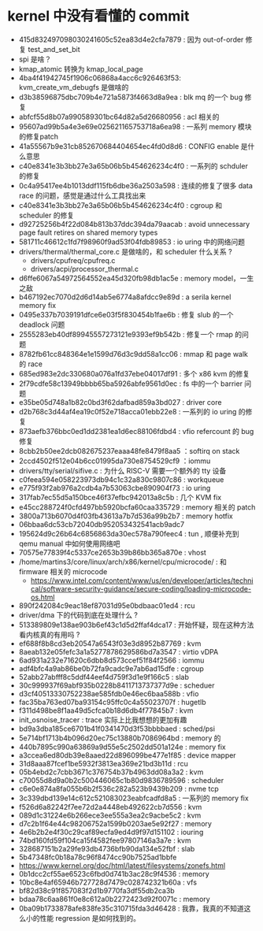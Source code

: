 # kernel 中没有看懂的 commit

- 415d832497098030241605c52ea83d4e2cfa7879 : 因为 out-of-order 修复 test_and_set_bit
- spi 是啥？
- kmap_atomic 转换为 kmap_local_page
- 4ba4f41942745f1906c06868a4acc6c926463f53: kvm_create_vm_debugfs 是做啥的
- d3b38596875dbc709b4e721a5873f4663d8a9ea : blk mq 的一个 bug 修复
- abfcf55d8b07a990589301bc64d82a5d26680956 : acl 相关的
- 95607ad99b5a4e3e69e025621165753718a6ea98 : 一系列 memory 模块的修复patch
- 41a55567b9e31cb852670684404654ec4fd0d8d6 : CONFIG enable 是什么意思
- c40e8341e3b3bb27e3a65b06b5b454626234c4f0 : 一系列的 schduler 的修复
- 0c4a95417ee4b1013ddf115fb6dbe36a2503a598 : 连续的修复了很多 data race 的问题，感觉是通过什么工具找出来
- c40e8341e3b3bb27e3a65b06b5b454626234c4f0 : cgroup 和 scheduler 的修复
- d92725256b4f22d084b813b37ddc394da79aacab : avoid unnecessary page fault retires on shared memory types
- 581711c46612c1fd7f98960f9ad53f04fdb89853 : io uring 中的网络问题
- drivers/thermal/thermal_core.c 是做啥的，和 scheduler 什么关系 ?
  - drivers/cpufreq/cpufreq.c
  - drivers/acpi/processor_thermal.c
- d6ffe6067a54972564552ea45d320fb98db1ac5e : memory model，一生之敌
- b467192ec7070d2d6d14ab5e6774a8afdcc9e89d : a serila kernel memory fix
- 0495e337b7039191dfce6e03f5f830454b1fae6b : 修复 slub 的一个 deadlock 问题
- 2555283eb40df89945557273121e9393ef9b542b : 修复一个 rmap 的问题
- 8782fb61cc848364e1e1599d76d3c9dd58a1cc06 : mmap 和 page walk 的 race
- 685ed983e2dc330680a076a1fd37ebe04017df91 : 多个 x86 kvm 的修复
- 2f79cdfe58c13949bbbb65ba5926abfe9561d0ec : fs 中的一个 barrier 问题
- e35be05d748a1b82c0bd3f62dafbad859a3bd027 : driver core
- d2b768c3d44af4ea19c0f52e718acca01ebb22e8 : 一系列的 io uring 的修复
- 873aefb376bbc0ed1dd2381ea1d6ec88106fdbd4 : vfio refercount 的 bug 修复
- 8cbb2b50ee2dcb082675237eaaa48fe8479f8aa5 ：softirq on stack
- 2ccd4502f512e04b6cc01995da730e8754529cf9 ：iommu
- drivers/tty/serial/sifive.c : 为什么 RISC-V 需要一个额外的 tty 设备
- c0feea594e058223973db94c1c32a830c9807c86 : workqueue
- e775f93f2ab976a2cdb4a7b53063cbe890904f73 : io uring
- 317fab7ec55d5a150bce46f37efbc942013a8c5b : 几个 KVM fix
- e45cc288724f0cfd497bb5920bcfa60caa335729 : memory 相关的 patch
- 3800a713b6070d4f03fb43613a7b7d536a99b2b7 : memory hotfix
- 06bbaa6dc53cb72040db952053432541acb9adc7
- 195624d9c26b64c6856863da30ec578a790feec4 : tun , 顺便补充到 qemu manual 中如何使用网络吧
- 70575e77839f4c5337ce2653b39b86bb365a870e : vhost
- /home/martins3/core/linux/arch/x86/kernel/cpu/microcode/ : 和 firmware 相关的 microcode
  - https://www.intel.com/content/www/us/en/developer/articles/technical/software-security-guidance/secure-coding/loading-microcode-os.html
- 890f242084c9eac18ef87031d95e0bdbaac01ed4 : rcu
- driver/dma 下的代码到底在处理什么 ?
- 513389809e138ae903b6ef43c1d5d2ffaf4dca17 : 开始怀疑，现在这种方法看内核真的有用吗 ?
- ef688f8b8cd3eb20547a6543f03e3d8952b87769 : kvm
- 8aeab132e05fefc3a1a5277878629586bd7a3547 : virtio vDPA
- 6ad931a232e71620c6dbb8d573ccef51f84f2566 : iommu
- adf4bfc4a9ab86be0b72fa9cadc9e7ab6ad15dfe : cgroup
- 52abb27abfff8c5ddf44eef4d759f3d1e9f166c5 : slab
- 30c999937f69abf935b0228b8411713737377d9e : scheduer
- d3cf40513330752238ae585fdb0e46ec6baa588b : vfio
- fac35ba763ed07ba93154c95ffc0c4a55023707f : hugetlb
- f311d498be8f1aa49d5cfca0b18d6db4f77845b7 : kvm
- init_osnoise_tracer : trace 实际上比我想想的更加有趣
- bd9a3dba185ce6701b41f0341470d3f53bbbbaed : sched/psi
- 5e714bf1713b4b096d20ec75c13880b7086964bd : memory 的
- 440b7895c990a63869a9d55e5c2502dd501a124e : memory fix
- a3ccea6ed80db39e8aaed22d896099be477e1f85 : device mapper
- 31d8aaa87fcef1be5932f3813ea369e21bd3b11d : rcu
- 05b4ebd2c7cbb3671c376754b37b4963dd08a3a2 : kvm
- c70055d8d9a0b2c500446065c1b80d9836789596 : scheduler
- c6e0e874a8fa055b6b2f536c282a523b9439b209 : nvme tcp
- 3c339dbd139e14c612c521083023eabfcadfd8a5 : 一系列的 memory fix
- f526d6a82242f7ee72d2a4448eb492622cb7d556 : kvm
- 089d1c31224e6b266ece3ee555a3ea2c9acbe5c2 : kvm
- d7c2b1f64e44c98206752a1599b0203ae5e92f27 : memory
- 4e6b2b2e4f30c29caf89ecfa9ed4d9f97d151102 : iouring
- 74bd160fd59f104ca15f4582fee97807146a3a7e : kvm
- 328687151b2a29fe93db4736bfb90da134e52fbf : slab
- 5b47348fc0b18a78c96f8474cc90b7525ad1bbfe
- https://www.kernel.org/doc/html/latest/filesystems/zonefs.html
- 0b1dcc2cf55ae6523c6fbd0d741b3ac28c9f4536 : memory
- 10bc8e4af65946b727728d7479c028742321b60a : vfs
- bf82d38c91f857083f2d1b9770fa3df55db2ca3b
- bdaa78c6aa861f0e8c612a0b2272423d92f0071c : memory
- 0ba09b1733878afe838fe35c310715fda3d46428 : 我靠，我真的不知道这么小的性能 regression 是如何找到的。
